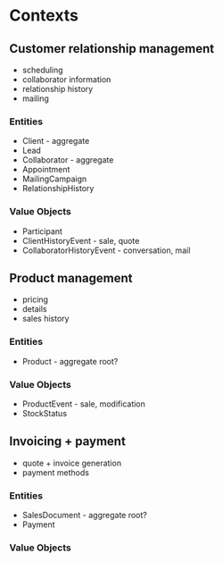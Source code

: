 # Contexts

## Customer relationship management
* scheduling
* collaborator information
* relationship history
* mailing

### Entities
* Client - aggregate
* Lead
* Collaborator - aggregate
* Appointment
* MailingCampaign
* RelationshipHistory

### Value Objects
* Participant
* ClientHistoryEvent - sale, quote
* CollaboratorHistoryEvent - conversation, mail

## Product management
* pricing
* details
* sales history

### Entities
* Product - aggregate root?

### Value Objects
* ProductEvent - sale, modification
* StockStatus

## Invoicing + payment
* quote + invoice generation
* payment methods

### Entities
* SalesDocument - aggregate root?
* Payment

### Value Objects
